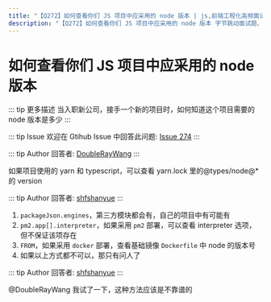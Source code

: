```yaml
---
title: "【Q272】如何查看你们 JS 项目中应采用的 node 版本 | js,前端工程化高频面试题"
description: "【Q272】如何查看你们 JS 项目中应采用的 node 版本 字节跳动面试题、阿里腾讯面试题、美团小米面试题。"
---
```


# 如何查看你们 JS 项目中应采用的 node 版本

::: tip 更多描述
当入职新公司，接手一个新的项目时，如何知道这个项目需要的 node 版本是多少
:::

::: tip Issue
欢迎在 Gtihub Issue 中回答此问题: [Issue 274](https://github.com/shfshanyue/Daily-Question/issues/274)
:::

::: tip Author
回答者: [DoubleRayWang](https://github.com/DoubleRayWang)
:::

如果项目使用的 yarn 和 typescript，可以查看 yarn.lock 里的@types/node@\* 的 version

::: tip Author
回答者: [shfshanyue](https://github.com/shfshanyue)
:::

1. `packageJson.engines`，第三方模块都会有，自己的项目中有可能有
1. `pm2.app[].interpreter`，如果采用 `pm2` 部署，可以查看 interpreter 选项，但不保证该项存在
1. `FROM`，如果采用 `docker` 部署，查看基础镜像 `Dockerfile` 中 node 的版本号
1. 如果以上方式都不可以，那只有问人了

::: tip Author
回答者: [shfshanyue](https://github.com/shfshanyue)
:::

@DoubleRayWang 我试了一下，这种方法应该是不靠谱的
